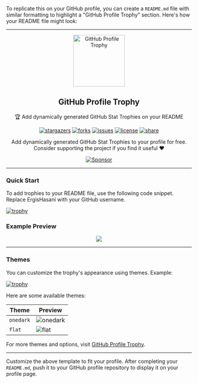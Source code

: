 

To replicate this on your GitHub profile, you can create a `README.md` file with similar formatting to highlight a "GitHub Profile Trophy" section. Here's how your README file might look:

---
<div align="center">
  <img width="140" src="https://user-images.githubusercontent.com/6661165/91657958-61b4fd00-eb00-11ea-9def-dc7ef5367e34.png"  alt="GitHub Profile Trophy"/>
  <h2 align="center">GitHub Profile Trophy</h2>
  <p align="center">🏆 Add dynamically generated GitHub Stat Trophies on your README</p>
</div>

<div align="center">

[![stargazers](https://img.shields.io/github/stars/ergishasani/github-profile-trophy)](https://github.com/ergishasani/github-profile-trophy/stargazers)
[![forks](https://img.shields.io/github/forks/ergishasani/github-profile-trophy)](https://github.com/ergishasani/github-profile-trophy/network/members)
[![issues](https://img.shields.io/github/issues/ergishasani/github-profile-trophy)](https://github.com/ergishasani/github-profile-trophy/issues)
[![license](https://img.shields.io/github/license/ergishasani/github-profile-trophy)](https://github.com/ergishasani/github-profile-trophy/blob/master/LICENSE)
[![share](https://img.shields.io/twitter/url?style=social&url=https%3A%2F%2Fgithub.com%2Fergishasani%2Fgithub-profile-trophy)](https://twitter.com/intent/tweet?text=Add%20dynamically%20generated%20GitHub%20Trophy%20on%20your%20readme%0D%0A&url=https%3A%2F%2Fgithub.com%2Fergishasani%2Fgithub-profile-trophy)

</div>

<p align="center">
  Add dynamically generated GitHub Stat Trophies to your profile for free. Consider supporting the project if you find it useful ❤️
</p>

<div align="center">
  <a href="https://github.com/sponsors/ergishasani">
    <img src="https://img.shields.io/static/v1?label=Sponsor&message=%E2%9D%A4&logo=GitHub&color=ff69b4" alt="Sponsor"/>
  </a>
</div>

---

### Quick Start

To add trophies to your README file, use the following code snippet. Replace ErgisHasani with your GitHub username.

[![trophy](https://github-profile-trophy.vercel.app/?username=your-github-username)](https://github.com/ergishasani/github-profile-trophy)


### Example Preview

<p align="center">
  <img src="https://github-profile-trophy.vercel.app/?username=your-github-username&column=8&rank=SSS,SS,S,AAA,AA,A,B,C" />
</p>

---

### Themes

You can customize the trophy's appearance using themes. Example:


[![trophy](https://github-profile-trophy.vercel.app/?username=your-github-username&theme=onedark)](https://github.com/ergishasani/github-profile-trophy)

Here are some available themes:

| **Theme**   | **Preview** |
|-------------|-------------|
| `onedark`   | ![onedark](https://github-profile-trophy.vercel.app/?username=your-github-username&theme=onedark) |
| `flat`      | ![flat](https://github-profile-trophy.vercel.app/?username=your-github-username&theme=flat) |

For more themes and options, visit [GitHub Profile Trophy](https://github.com/ergishasani/github-profile-trophy).


---

Customize the above template to fit your profile. After completing your `README.md`, push it to your GitHub profile repository to display it on your profile page.
